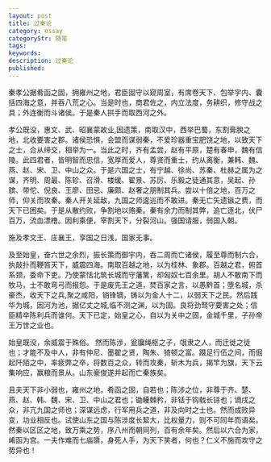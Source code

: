 ```yaml
---
layout: post
title: 过秦论
category: essay
categoryStr: 随笔
tags: 
keywords: 
description: 过秦论
published: 
---
```



秦孝公据肴函之固，拥雍州之地，君臣固守以窥周室，有席卷天下、包举宇内、囊括四海之意，并吞八荒之心。当是时也，商君佐之，内立法度，务耕织，修守战之具；外连衡而斗诸侯。于是秦人拱手而取西河之外。 

孝公既没，惠文、武、昭襄蒙故业,因遗策，南取汉中，西举巴蜀，东割膏腴之地，北收要害之郡。诸侯恐惧，会盟而谋弱秦，不爱珍器重宝肥饶之地，以致天下之士，合从缔交，相举为一。当此之时，齐有孟尝，赵有平原，楚有春申，魏有信陵。此四君者，皆明智而忠信，宽厚而爱人，尊贤而重士，约从离衡，兼韩、魏、燕、赵、宋、卫、中山之众。于是六国之士，有宁越、徐尚、苏秦、杜赫之属为之谋，齐明、周最、陈轸、召滑、楼缓、翟景、苏厉、乐毅之徒通其意，吴起、孙膑、带佗、倪良、王廖、田忌、廉颇、赵奢之朋制其兵。尝以十倍之地，百万之师，仰关而攻秦。秦人开关延敌，九国之师逡巡而不敢进。秦无亡矢遗镞之费，而天下已困矣。于是从散约败，争割地以赂秦。秦有余力而制其弊，追亡逐北，伏尸百万，流血漂橹。因利乘便，宰割天下，分裂河山。强国请服，弱国入朝。 

施及孝文王、庄襄王，享国之日浅，国家无事。 

及至始皇，奋六世之余烈，振长策而御宇内，吞二周而亡诸侯，履至尊而制六合，执敲扑而鞭笞天下，威震四海。南取百越之地，以为桂林、象郡。百越之君，俯首系颈，委命下吏。乃使蒙恬北筑长城而守藩篱，却匈奴七百余里。胡人不敢南下而牧马，士不敢弯弓而报怨。于是废先王之道，焚百家之言，以愚黔首；堕名城，杀豪杰，收天下之兵,聚之咸阳，销锋镝，铸以为金人十二，以弱天下之民。然后践华为城，因河为池，据亿丈之城,临不测之渊，以为固。良将劲驽守要害之处；信臣精卒陈利兵而谁何。天下已定，始皇之心，自以为关中之固，金城千里，子孙帝王万世之业也。
    
始皇既没，余威震于殊俗。 然而陈涉，瓮牖绳枢之子，氓隶之人，而迁徙之徒也；才能不及中人，非有仲尼、墨翟之贤，陶朱、猗顿之富。蹑足行伍之间，而倔起阡陌之中，率疲弊之卒，将数百之众，转而攻秦，斩木为兵，揭竿为旗，天下云集响应，赢粮而景从。山东豪俊遂并起而亡秦族矣。

且夫天下非小弱也，雍州之地，肴函之固，自若也；陈涉之位，非尊于齐、楚、燕、赵、韩、魏、宋、卫、中山之君也；锄耰棘矜，非铦于钩戟长铩也；谪戌之众，非亢九国之师也；深谋远虑，行军用兵之道，非及向时之士也。然而成败异变，功业相反也。试使山东之国与陈涉度长絜大，比权量力，则不可同年而语矣。然秦以区区之地，致万乘之势，序八州而朝同列，百有余年矣。然后以六合为家，崤函为宫。一夫作难而七庙隳，身死人手，为天下笑者，何也？仁义不施而攻守之势异也！ 

